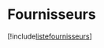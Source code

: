 # Fournisseurs

[!include[listefournisseurs](fournisseurs.listefournisseurs.autogen.md)]






























































